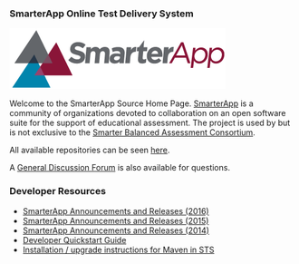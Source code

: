 ### SmarterApp Online Test Delivery System

![](https://github.com/SmarterApp/Home/blob/master/assets/1763806324-SmarterApp_logo.png?raw=true)

Welcome to the SmarterApp Source Home Page. [SmarterApp](http://smarterapp.org/) is a community of organizations devoted to collaboration on an open software suite for the support of educational assessment. The project is used by but is not exclusive to the [Smarter Balanced Assessment Consortium](http://www.smarterbalanced.org/).

All available repositories can be seen [here](https://github.com/orgs/SmarterApp/dashboard).

A [General Discussion Forum](http://forum.opentestsystem.org/viewforum.php?f=19) is also available for questions.

### Developer Resources

* [SmarterApp Announcements and Releases (2016)](https://github.com/SmarterApp/Home/wiki/Announcements-and-Releases-2016)
* [SmarterApp Announcements and Releases (2015)](https://github.com/SmarterApp/Home/wiki/Announcements-and-Releases-2015)
* [SmarterApp Announcements and Releases (2014)](https://github.com/SmarterApp/Home/wiki/Announcements-and-Releases-2014)
* [Developer Quickstart Guide](https://github.com/SmarterApp/Home/wiki/Developer-Quickstart-Guide)
* [Installation / upgrade instructions for Maven in STS](https://github.com/SmarterApp/Home/wiki/MavenSTS)